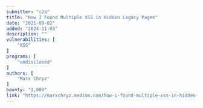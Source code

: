 ```yaml
---
submitter: "c2a"
title: "How I Found Multiple XSS in Hidden Legacy Pages"
date: "2021-09-02"
added: "2024-11-03"
description: ""
vulnerabilities: [
    "XSS"
]
programs: [
    "undisclosed"
]
authors: [
    "Marx Chryz"
]
bounty: "1,000"
link: "https://marxchryz.medium.com/how-i-found-multiple-xss-in-hidden-legacy-pages-a57a25d8ff1f"
---
```





